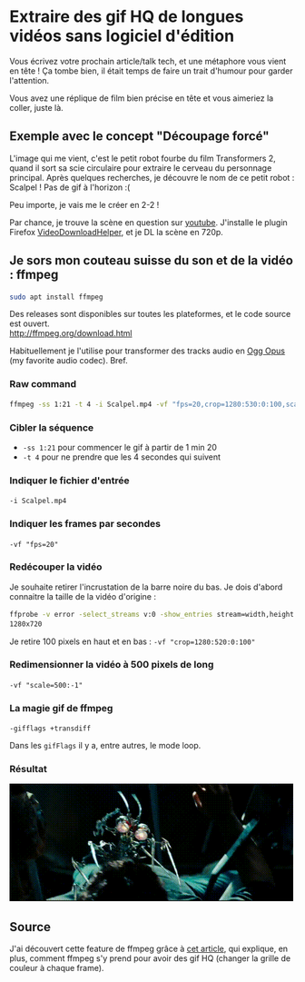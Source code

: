 # Extraire des gif HQ de longues vidéos sans logiciel d'édition

Vous écrivez votre prochain article/talk tech, et une métaphore vous vient en tête !
Ça tombe bien, il était temps de faire un trait d'humour pour garder l'attention.

Vous avez une réplique de film bien précise en tête et vous aimeriez la coller, juste là.

## Exemple avec le concept "Découpage forcé"

L'image qui me vient, c'est le petit robot fourbe du film Transformers 2, quand il sort sa scie circulaire pour extraire le cerveau du personnage principal.
Après quelques recherches, je découvre le nom de ce petit robot : Scalpel !
Pas de gif à l'horizon :(

Peu importe, je vais me le créer en 2-2 !

Par chance, je trouve la scène en question sur [youtube](https://www.youtube.com/watch?v=9j7GRlbvXQ4).
J'installe le plugin Firefox [VideoDownloadHelper](https://addons.mozilla.org/fr/firefox/addon/video-downloadhelper/), et je DL la scène en 720p.

## Je sors mon couteau suisse du son et de la vidéo : **ffmpeg**

```bash
sudo apt install ffmpeg
```
Des releases sont disponibles sur toutes les plateformes, et le code source est ouvert.  
http://ffmpeg.org/download.html

Habituellement je l'utilise pour transformer des tracks audio en [Ogg Opus](http://opus-codec.org/static/comparison/quality.png) (my favorite audio codec). Bref.

### Raw command

```bash
ffmpeg -ss 1:21 -t 4 -i Scalpel.mp4 -vf "fps=20,crop=1280:530:0:100,scale=500:-1" -gifflags +transdiff -y output.gif
```

### Cibler la séquence

* `-ss 1:21` pour commencer le gif à partir de 1 min 20
* `-t 4` pour ne prendre que les 4 secondes qui suivent

### Indiquer le fichier d'entrée

`-i Scalpel.mp4`

### Indiquer les frames par secondes

`-vf "fps=20"`

### Redécouper la vidéo

Je souhaite retirer l'incrustation de la barre noire du bas.
Je dois d'abord connaitre la taille de la vidéo d'origine :
```bash
ffprobe -v error -select_streams v:0 -show_entries stream=width,height -of csv=s=x:p=0 Scalpel.mp4
1280x720
```

Je retire 100 pixels en haut et en bas :
`-vf "crop=1280:520:0:100"`

### Redimensionner la vidéo à 500 pixels de long

`-vf "scale=500:-1"`

### La magie gif de ffmpeg

`-gifflags +transdiff`

Dans les `gifFlags` il y a, entre autres, le mode loop.

### Résultat

![](cut-cut.gif)


## Source
J'ai découvert cette feature de ffmpeg grâce à [cet article](http://blog.pkh.me/p/21-high-quality-gif-with-ffmpeg.html), qui explique, en plus, comment ffmpeg s'y prend pour avoir des gif HQ (changer la grille de couleur à chaque frame).
